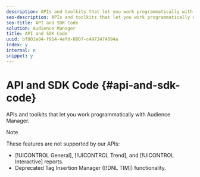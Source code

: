 ```yaml
---
description: APIs and toolkits that let you work programmatically with Audience Manager.
seo-description: APIs and toolkits that let you work programmatically with Audience Manager.
seo-title: API and SDK Code
solution: Audience Manager
title: API and SDK Code
uuid: bf801e84-f914-4efd-8807-c4972474894a
index: y
internal: n
snippet: y
---
```


# API and SDK Code {#api-and-sdk-code}

APIs and toolkits that let you work programmatically with Audience Manager.

>[!NOTE]
>
>These features are not supported by our APIs:
>
>* [!UICONTROL General], [!UICONTROL Trend], and [!UICONTROL Interactive] reports.
>* Deprecated Tag Insertion Manager ([!DNL TIM]) functionality.